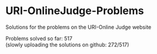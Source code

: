 # URI-OnlineJudge-Problems
Solutions for the problems on the URI-Online Judge website

Problems solved so far: 517  
(slowly uploading the solutions on github: 272/517)  